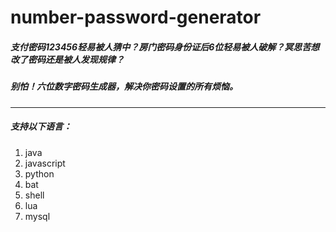 # number-password-generator

##### 支付密码123456轻易被人猜中？房门密码身份证后6位轻易被人破解？冥思苦想改了密码还是被人发现规律？
##### 别怕！六位数字密码生成器，解决你密码设置的所有烦恼。

------------

##### 支持以下语言：
1. java
1. javascript
1. python
1. bat
1. shell
1. lua
1. mysql
